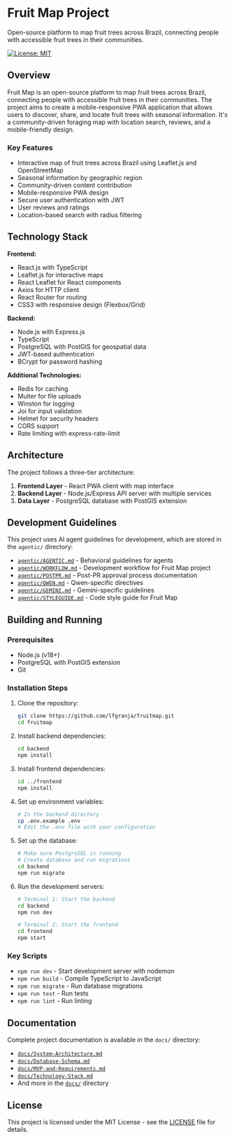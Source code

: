 # Fruit Map Project

Open-source platform to map fruit trees across Brazil, connecting people with accessible fruit trees in their communities.

[![License: MIT](https://img.shields.io/badge/License-MIT-yellow.svg)](https://opensource.org/licenses/MIT)


## Overview

Fruit Map is an open-source platform to map fruit trees across Brazil, connecting people with accessible fruit trees in their communities. The project aims to create a mobile-responsive PWA application that allows users to discover, share, and locate fruit trees with seasonal information. It's a community-driven foraging map with location search, reviews, and a mobile-friendly design.

### Key Features
- Interactive map of fruit trees across Brazil using Leaflet.js and OpenStreetMap
- Seasonal information by geographic region
- Community-driven content contribution
- Mobile-responsive PWA design
- Secure user authentication with JWT
- User reviews and ratings
- Location-based search with radius filtering

## Technology Stack

**Frontend:**
- React.js with TypeScript
- Leaflet.js for interactive maps
- React Leaflet for React components
- Axios for HTTP client
- React Router for routing
- CSS3 with responsive design (Flexbox/Grid)

**Backend:**
- Node.js with Express.js
- TypeScript
- PostgreSQL with PostGIS for geospatial data
- JWT-based authentication
- BCrypt for password hashing

**Additional Technologies:**
- Redis for caching
- Multer for file uploads
- Winston for logging
- Joi for input validation
- Helmet for security headers
- CORS support
- Rate limiting with express-rate-limit

## Architecture

The project follows a three-tier architecture:
1. **Frontend Layer** - React PWA client with map interface
2. **Backend Layer** - Node.js/Express API server with multiple services
3. **Data Layer** - PostgreSQL database with PostGIS extension

## Development Guidelines

This project uses AI agent guidelines for development, which are stored in the `agentic/` directory:
- [`agentic/AGENTIC.md`](agentic/AGENTIC.md) - Behavioral guidelines for agents
- [`agentic/WORKFLOW.md`](agentic/WORKFLOW.md) - Development workflow for Fruit Map project
- [`agentic/POSTPR.md`](agentic/POSTPR.md) - Post-PR approval process documentation
- [`agentic/QWEN.md`](agentic/QWEN.md) - Qwen-specific directives
- [`agentic/GEMINI.md`](agentic/GEMINI.md) - Gemini-specific guidelines
- [`agentic/STYLEGUIDE.md`](agentic/STYLEGUIDE.md) - Code style guide for Fruit Map

## Building and Running

### Prerequisites
- Node.js (v18+)
- PostgreSQL with PostGIS extension
- Git

### Installation Steps
1. Clone the repository:
   ```bash
   git clone https://github.com/lfgranja/fruitmap.git
   cd fruitmap
   ```

2. Install backend dependencies:
   ```bash
   cd backend
   npm install
   ```

3. Install frontend dependencies:
   ```bash
   cd ../frontend
   npm install
   ```

4. Set up environment variables:
   ```bash
   # In the backend directory
   cp .env.example .env
   # Edit the .env file with your configuration
   ```

5. Set up the database:
   ```bash
   # Make sure PostgreSQL is running
   # Create database and run migrations
   cd backend
   npm run migrate
   ```

6. Run the development servers:
   ```bash
   # Terminal 1: Start the backend
   cd backend
   npm run dev
   
   # Terminal 2: Start the frontend
   cd frontend
   npm start
   ```

### Key Scripts
- `npm run dev` - Start development server with nodemon
- `npm run build` - Compile TypeScript to JavaScript
- `npm run migrate` - Run database migrations
- `npm run test` - Run tests
- `npm run lint` - Run linting

## Documentation

Complete project documentation is available in the `docs/` directory:
- [`docs/System-Architecture.md`](docs/System-Architecture.md)
- [`docs/Database-Schema.md`](docs/Database-Schema.md)
- [`docs/MVP-and-Requirements.md`](docs/MVP-and-Requirements.md)
- [`docs/Technology-Stack.md`](docs/Technology-Stack.md)
- And more in the [`docs/`](docs/) directory

## License

This project is licensed under the MIT License - see the [LICENSE](LICENSE) file for details.
